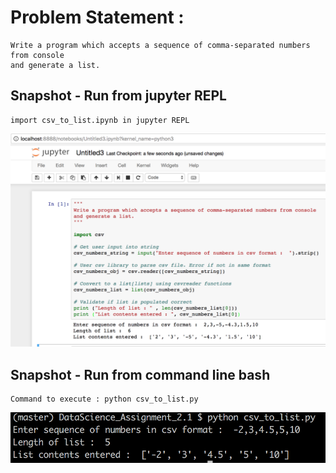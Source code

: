 # Problem Statement :
```
Write a program which accepts a sequence of comma-separated numbers from console
and generate a list.
```

## Snapshot - Run from jupyter REPL 
```
import csv_to_list.ipynb in jupyter REPL 
```

![alt text](screenshots/csv_to_list_jupyter_repl.png "Run from jupyter repl")


## Snapshot - Run from command line bash
```
Command to execute : python csv_to_list.py
```

![alt text](screenshots/csv_to_list_command_line_bash.png "Run from command line bash")
